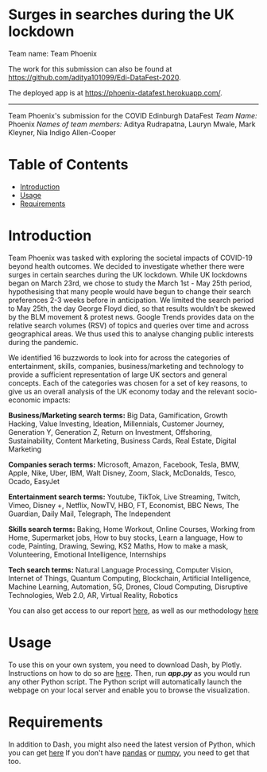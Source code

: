 # Surges in searches during the UK lockdown

Team name: Team Phoenix

The work for this submission can also be found at https://github.com/aditya101099/Edi-DataFest-2020.

The deployed app is at https://phoenix-datafest.herokuapp.com/.

---

Team Phoenix's submission for the COVID Edinburgh DataFest
*Team Name:* Phoenix 
*Names of team members:* Aditya Rudrapatna, Lauryn Mwale, Mark Kleyner, Nia Indigo Allen-Cooper

# Table of Contents
* [Introduction](https://github.com/aditya101099/Edi-DataFest-2020#introduction)
* [Usage](https://github.com/aditya101099/Edi-DataFest-2020#introduction)
* [Requirements](https://github.com/aditya101099/Edi-DataFest-2020#requirements)


# Introduction
Team Phoenix was tasked with exploring the societal impacts of COVID-19 beyond health outcomes. We decided to investigate whether there were surges in certain searches during the UK lockdown. While UK lockdowns began on March 23rd, we chose to study the March 1st - May 25th period, hypothesising that many people would have begun to change their search preferences 2-3 weeks before in anticipation. We limited the search period to May 25th, the day George Floyd died, so that results wouldn’t be skewed by the BLM movement & protest news. Google Trends provides data on the relative search volumes (RSV) of topics and queries over time and across geographical areas. We thus used this to analyse changing public interests during the pandemic. 

We identified 16 buzzwords to look into for across the categories of entertainment, skills, companies, business/marketing and technology to provide a sufficient representation of large UK sectors and general concepts. Each of the categories was chosen for a set of key reasons, to give us an overall analysis of the UK economy today and the relevant socio-economic impacts:

**Business/Marketing search terms:** Big Data, Gamification, Growth Hacking, Value Investing, Ideation, Millennials, Customer Journey, Generation Y, Generation Z, Return on Investment, Offshoring, Sustainability, Content Marketing, Business Cards, Real Estate, Digital Marketing

**Companies serach terms:** Microsoft, Amazon, Facebook, Tesla, BMW, Apple, Nike, Uber, IBM, Walt Disney, Zoom, Slack, McDonalds, Tesco, Ocado, EasyJet

**Entertainment search terms:** Youtube, TikTok, Live Streaming, Twitch, Vimeo, Disney +, Netflix, NowTV, HBO, FT, Economist, BBC News, The Guardian, Daily Mail, Telegraph, The Independent

**Skills search terms:** Baking, Home Workout, Online Courses, Working from Home, Supermarket jobs, How to buy stocks, Learn a language, How to code, Painting, Drawing, Sewing, KS2 Maths, How to make a mask, Volunteering, Emotional Intelligence, Internships

**Tech search terms:** Natural Language Processing, Computer Vision, Internet of Things, Quantum Computing, Blockchain, Artificial Intelligence, Machine Learning, Automation, 5G, Drones, Cloud Computing, Disruptive Technologies, Web 2.0, AR, Virtual Reality, Robotics

You can also get access to our report [here](https://drive.google.com/file/d/1naFgk1-DI_3NmTkHEmq1-RDZ1NkmiMqV/view), as well as our methodology [here](https://drive.google.com/file/d/1PS2Z9xrk1Bns6eTOfWXdvwUWZsUv6Ndy/view)

# Usage

To use this on your own system, you need to download Dash, by Plotly. Instructions on how to do so are [here](https://dash.plotly.com/installation). Then, run ___app.py___ as you would run any other Python script. The Python script will automatically launch the webpage on your local server and enable you to browse the visualization.

# Requirements

In addition to Dash, you might also need the latest version of Python, which you can get [here](https://www.python.org/downloads/)
If you don't have [pandas](https://pandas.pydata.org/pandas-docs/stable/getting_started/install.html) or [numpy](https://scipy.org/install.html), you need to get that too.